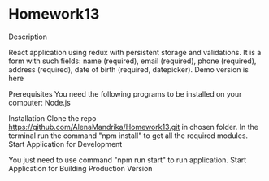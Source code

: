 # Homework13

Description

React application using redux with persistent storage and validations. It is a form with such fields:
name (required),
email (required),
phone (required),
address (required),
date of birth (required, datepicker). Demo version is here


Prerequisites
You need the following programs to be installed on your computer:
Node.js


Installation
Clone the repo https://github.com/AlenaMandrika/Homework13.git in chosen folder.
In the terminal run the command "npm install" to get all the required modules.
Start Application for Development

You just need to use command "npm run start" to run application.
Start Application for Building Production Version

